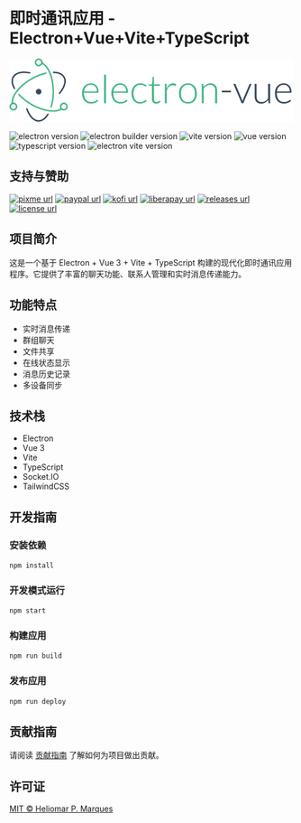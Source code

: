 # 即时通讯应用 - Electron+Vue+Vite+TypeScript

![logo](./public/logo.png)

![electron version](https://img.shields.io/github/package-json/dependency-version/heliomarpm/electron-vuevite-quick-start/dev/electron)
![electron builder version](https://img.shields.io/github/package-json/dependency-version/heliomarpm/electron-vuevite-quick-start/dev/electron-builder)
![vite version](https://img.shields.io/github/package-json/dependency-version/heliomarpm/electron-vuevite-quick-start/dev/vite)
![vue version](https://img.shields.io/github/package-json/dependency-version/heliomarpm/electron-vuevite-quick-start/vue)
![typescript version](https://img.shields.io/github/package-json/dependency-version/heliomarpm/electron-vuevite-quick-start/dev/typescript)
![electron vite version](https://img.shields.io/github/package-json/dependency-version/heliomarpm/electron-vuevite-quick-start/dev/sass)

## 支持与赞助

[![pixme url](https://img.shields.io/badge/donate%20on-pixme-1C1E26?style=for-the-badge&labelColor=1C1E26&color=28f4f4)](https://www.pixme.bio/heliomarpm)
[![paypal url](https://img.shields.io/badge/paypal-1C1E26?style=for-the-badge&labelColor=1C1E26&color=0475fe)](https://bit.ly/paypal-sponsor-heliomarpm)
[![kofi url](https://img.shields.io/badge/kofi-1C1E26?style=for-the-badge&labelColor=1C1E26&color=ff5f5f)](https://ko-fi.com/heliomarpm)
[![liberapay url](https://img.shields.io/badge/liberapay-1C1E26?style=for-the-badge&labelColor=1C1E26&color=f6c915)](https://liberapay.com/heliomarpm)
[![releases url](https://img.shields.io/github/v/release/heliomarpm/electron-vuevite-quick-start?style=for-the-badge&labelColor=1C1E26&color=2ea043)](https://github.com/heliomarpm/electron-vuevite-quick-start/releases)
[![license url](https://img.shields.io/badge/license%20-MIT-1C1E26?style=for-the-badge&labelColor=1C1E26&color=61ffca)](https://github.com/heliomarpm/electron-vuevite-quick-start/blob/main/LICENSE)

## 项目简介

这是一个基于 Electron + Vue 3 + Vite + TypeScript 构建的现代化即时通讯应用程序。它提供了丰富的聊天功能、联系人管理和实时消息传递能力。

## 功能特点

- 实时消息传递
- 群组聊天
- 文件共享
- 在线状态显示
- 消息历史记录
- 多设备同步

## 技术栈

- Electron
- Vue 3
- Vite
- TypeScript
- Socket.IO
- TailwindCSS

## 开发指南

### 安装依赖

```bash
npm install
```

### 开发模式运行

```bash
npm start
```

### 构建应用

```bash
npm run build
```

### 发布应用

```bash
npm run deploy
```

## 贡献指南

请阅读 [贡献指南](https://github.com/heliomarpm/electron-vuevite-quick-start/blob/master/docs/CONTRIBUTING.md) 了解如何为项目做出贡献。

## 许可证

[MIT © Heliomar P. Marques](https://github.com/heliomarpm/electron-vuevite-quick-start/blob/main/LICENSE)
